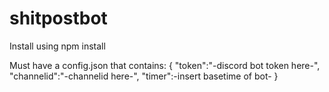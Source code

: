 # shitpostbot

Install using npm install

Must have a config.json that contains:
{
  "token":"-discord bot token here-",
  "channelid":"-channelid here-",
  "timer":-insert basetime of bot-
}
